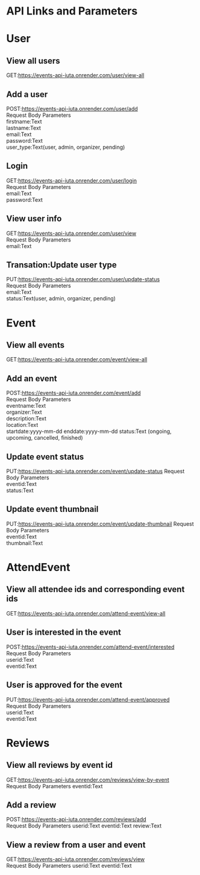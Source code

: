 # API Links and Parameters

# User
## View all users
GET:https://events-api-iuta.onrender.com/user/view-all  

## Add a user
POST:https://events-api-iuta.onrender.com/user/add  
Request Body Parameters  
firstname:Text  
lastname:Text  
email:Text  
password:Text  
user_type:Text(user, admin, organizer, pending)  

## Login
GET:https://events-api-iuta.onrender.com/user/login  
Request Body Parameters   
email:Text  
password:Text  

## View user info
GET:https://events-api-iuta.onrender.com/user/view  
Request Body Parameters   
email:Text  

## Transation:Update user type
PUT:https://events-api-iuta.onrender.com/user/update-status  
Request Body Parameters  
email:Text  
status:Text(user, admin, organizer, pending)  


# Event
## View all events
GET:https://events-api-iuta.onrender.com/event/view-all  

## Add an event
POST:https://events-api-iuta.onrender.com/event/add   
Request Body Parameters  
eventname:Text  
organizer:Text  
description:Text  
location:Text  
startdate:yyyy-mm-dd 
enddate:yyyy-mm-dd 
status:Text (ongoing, upcoming, cancelled, finished)  

## Update event status
PUT:https://events-api-iuta.onrender.com/event/update-status
Request Body Parameters  
eventid:Text  
status:Text  

## Update event thumbnail
PUT:https://events-api-iuta.onrender.com/event/update-thumbnail
Request Body Parameters  
eventid:Text  
thumbnail:Text   


# AttendEvent
## View all attendee ids and corresponding event ids  
GET:https://events-api-iuta.onrender.com/attend-event/view-all  

## User is interested in the event
POST:https://events-api-iuta.onrender.com/attend-event/interested  
Request Body Parameters  
userid:Text  
eventid:Text

## User is approved for the event
PUT:https://events-api-iuta.onrender.com/attend-event/approved  
Request Body Parameters  
userid:Text  
eventid:Text

# Reviews
## View all reviews by event id
GET:https://events-api-iuta.onrender.com/reviews/view-by-event  
Request Body Parameters
eventid:Text

## Add a review
POST:https://events-api-iuta.onrender.com/reviews/add  
Request Body Parameters
userid:Text
eventid:Text
review:Text

## View a review from a user and event
GET:https://events-api-iuta.onrender.com/reviews/view  
Request Body Parameters
userid:Text
eventid:Text
